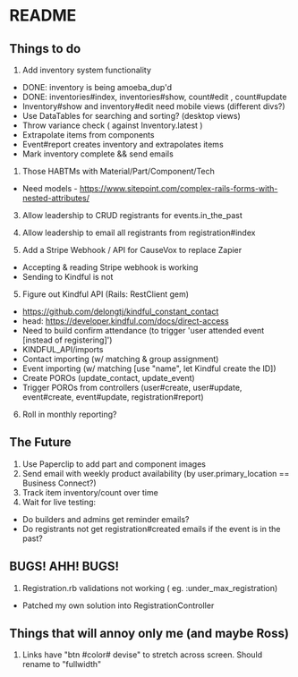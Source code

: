 # README

## Things to do
1. Add inventory system functionality
  * DONE: inventory is being amoeba_dup'd
  * DONE: inventories#index, inventories#show, count#edit , count#update
  * Inventory#show and inventory#edit need mobile views (different divs?)
  * Use DataTables for searching and sorting? (desktop views)
  * Throw variance check ( against Inventory.latest )
  * Extrapolate items from components
  * Event#report creates inventory and extrapolates items
  * Mark inventory complete && send emails

1. Those HABTMs with Material/Part/Component/Tech
  * Need models - https://www.sitepoint.com/complex-rails-forms-with-nested-attributes/
3. Allow leadership to CRUD registrants for events.in_the_past
2. Allow leadership to email all registrants from registration#index

4. Add a Stripe Webhook / API for CauseVox to replace Zapier
  * Accepting & reading Stripe webhook is working
  * Sending to Kindful is not
5. Figure out Kindful API (Rails: RestClient gem)
  * https://github.com/delongtj/kindful_constant_contact
  * head: https://developer.kindful.com/docs/direct-access
  * Need to build confirm attendance (to trigger 'user attended event [instead of registering]')
  * KINDFUL_API/imports
  * Contact importing (w/ matching & group assignment)
  * Event importing (w/ matching [use "name", let Kindful create the ID])
  * Create POROs (update_contact, update_event)
  * Trigger POROs from controllers (user#create, user#update, event#create, event#update, registration#report)
6. Roll in monthly reporting?

## The Future
1. Use Paperclip to add part and component images
1. Send email with weekly product availability (by user.primary_location == Business Connect?)
1. Track item inventory/count over time
1. Wait for live testing:
  * Do builders and admins get reminder emails?
  * Do registrants not get registration#created emails if the event is in the past?

## BUGS! AHH! BUGS!
1. Registration.rb validations not working  ( eg. :under_max_registration)
  * Patched my own solution into RegistrationController

## Things that will annoy only me (and maybe Ross)
1. Links have "btn #color# devise" to stretch across screen. Should rename to "fullwidth"



